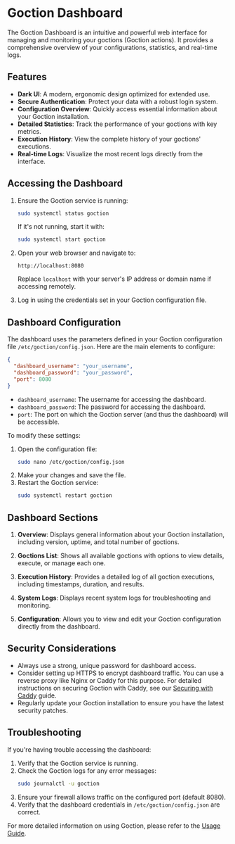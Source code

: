 # Goction Dashboard

The Goction Dashboard is an intuitive and powerful web interface for managing and monitoring your goctions (Goction actions). It provides a comprehensive overview of your configurations, statistics, and real-time logs.

## Features

- **Dark UI**: A modern, ergonomic design optimized for extended use.
- **Secure Authentication**: Protect your data with a robust login system.
- **Configuration Overview**: Quickly access essential information about your Goction installation.
- **Detailed Statistics**: Track the performance of your goctions with key metrics.
- **Execution History**: View the complete history of your goctions' executions.
- **Real-time Logs**: Visualize the most recent logs directly from the interface.

## Accessing the Dashboard

1. Ensure the Goction service is running:
   ```bash
   sudo systemctl status goction
   ```
   If it's not running, start it with:
   ```bash
   sudo systemctl start goction
   ```

2. Open your web browser and navigate to:
   ```
   http://localhost:8080
   ```
   Replace `localhost` with your server's IP address or domain name if accessing remotely.

3. Log in using the credentials set in your Goction configuration file.

## Dashboard Configuration

The dashboard uses the parameters defined in your Goction configuration file `/etc/goction/config.json`.
Here are the main elements to configure:

```json
{
  "dashboard_username": "your_username",
  "dashboard_password": "your_password",
  "port": 8080
}
```

- `dashboard_username`: The username for accessing the dashboard.
- `dashboard_password`: The password for accessing the dashboard.
- `port`: The port on which the Goction server (and thus the dashboard) will be accessible.

To modify these settings:

1. Open the configuration file:
   ```bash
   sudo nano /etc/goction/config.json
   ```
2. Make your changes and save the file.
3. Restart the Goction service:
   ```bash
   sudo systemctl restart goction
   ```

## Dashboard Sections

1. **Overview**: Displays general information about your Goction installation, including version, uptime, and total number of goctions.

2. **Goctions List**: Shows all available goctions with options to view details, execute, or manage each one.

3. **Execution History**: Provides a detailed log of all goction executions, including timestamps, duration, and results.

4. **System Logs**: Displays recent system logs for troubleshooting and monitoring.

5. **Configuration**: Allows you to view and edit your Goction configuration directly from the dashboard.

## Security Considerations

- Always use a strong, unique password for dashboard access.
- Consider setting up HTTPS to encrypt dashboard traffic. You can use a reverse proxy like Nginx or Caddy for this purpose. For detailed instructions on securing Goction with Caddy, see our [Securing with Caddy](./securing-with-caddy.md) guide.
- Regularly update your Goction installation to ensure you have the latest security patches.

## Troubleshooting

If you're having trouble accessing the dashboard:

1. Verify that the Goction service is running.
2. Check the Goction logs for any error messages:
   ```bash
   sudo journalctl -u goction
   ```
3. Ensure your firewall allows traffic on the configured port (default 8080).
4. Verify that the dashboard credentials in `/etc/goction/config.json` are correct.

For more detailed information on using Goction, please refer to the [Usage Guide](./usage.md).